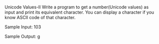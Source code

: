 Unicode Values-II
Write a program to get a number(Unicode values) as input and print its equivalent character. You can display a character if you know ASCII code of that character.

Sample Input:
103

Sample Output:
g

